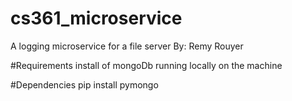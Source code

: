 # cs361_microservice
A logging microservice for a file server
By: Remy Rouyer

#Requirements
install of mongoDb running locally on the machine

#Dependencies
pip install pymongo
